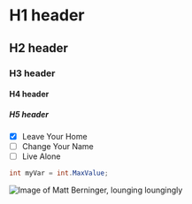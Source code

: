 # H1 header
## H2 header
### H3 header
#### H4 header
##### H5 header

- [x] Leave Your Home
- [ ] Change Your Name
- [ ] Live Alone  

``` csharp
int myVar = int.MaxValue;
```

![Image of Matt Berninger, lounging loungingly](https://media.pitchfork.com/photos/67cf3cf0593f7b596d9d8dce/2:1/w_2560%2Cc_limit/The-National-Matt-Berninger.jpeg)
